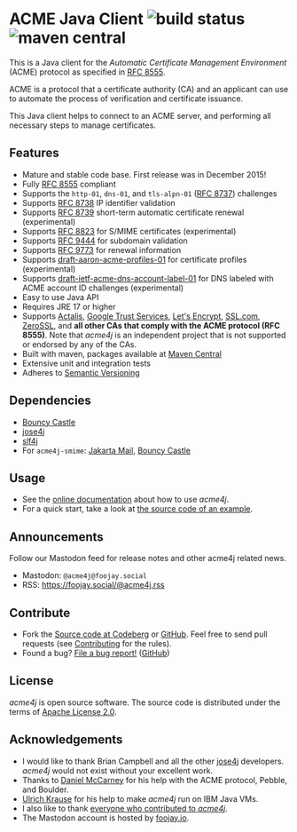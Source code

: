 # ACME Java Client ![build status](https://shredzone.org/badge/acme4j.svg) ![maven central](https://shredzone.org/maven-central/org.shredzone.acme4j/acme4j/badge.svg)

This is a Java client for the _Automatic Certificate Management Environment_ (ACME) protocol as specified in [RFC 8555](https://tools.ietf.org/html/rfc8555).

ACME is a protocol that a certificate authority (CA) and an applicant can use to automate the process of verification and certificate issuance.

This Java client helps to connect to an ACME server, and performing all necessary steps to manage certificates.

## Features

* Mature and stable code base. First release was in December 2015!
* Fully [RFC 8555](https://tools.ietf.org/html/rfc8555) compliant
* Supports the `http-01`, `dns-01`, and `tls-alpn-01` ([RFC 8737](https://tools.ietf.org/html/rfc8737)) challenges
* Supports [RFC 8738](https://tools.ietf.org/html/rfc8738) IP identifier validation
* Supports [RFC 8739](https://tools.ietf.org/html/rfc8739) short-term automatic certificate renewal (experimental)
* Supports [RFC 8823](https://tools.ietf.org/html/rfc8823) for S/MIME certificates (experimental)
* Supports [RFC 9444](https://tools.ietf.org/html/rfc9444) for subdomain validation
* Supports [RFC 9773](https://tools.ietf.org/html/rfc9773) for renewal information
* Supports [draft-aaron-acme-profiles-01](https://datatracker.ietf.org/doc/draft-aaron-acme-profiles/) for certificate profiles (experimental)
* Supports [draft-ietf-acme-dns-account-label-01](https://datatracker.ietf.org/doc/draft-ietf-acme-dns-account-label/) for DNS labeled with ACME account ID challenges (experimental)
* Easy to use Java API
* Requires JRE 17 or higher
* Supports [Actalis](https://www.actalis.com/), [Google Trust Services](https://pki.goog/), [Let's Encrypt](https://letsencrypt.org/), [SSL.com](https://www.ssl.com/), [ZeroSSL](https://zerossl.com/), and **all other CAs that comply with the ACME protocol (RFC 8555)**. Note that _acme4j_ is an independent project that is not supported or endorsed by any of the CAs.
* Built with maven, packages available at [Maven Central](http://search.maven.org/#search|ga|1|g%3A%22org.shredzone.acme4j%22)
* Extensive unit and integration tests
* Adheres to [Semantic Versioning](https://semver.org/)

## Dependencies

* [Bouncy Castle](https://www.bouncycastle.org/)
* [jose4j](https://bitbucket.org/b_c/jose4j/wiki/Home)
* [slf4j](http://www.slf4j.org/)
* For `acme4j-smime`: [Jakarta Mail](https://eclipse-ee4j.github.io/mail/), [Bouncy Castle](https://www.bouncycastle.org/)

## Usage

* See the [online documentation](https://shredzone.org/maven/acme4j/) about how to use _acme4j_.
* For a quick start, take a look at [the source code of an example](https://shredzone.org/maven/acme4j/example.html).

## Announcements

Follow our Mastodon feed for release notes and other acme4j related news.

* Mastodon: `@acme4j@foojay.social`
* RSS: https://foojay.social/@acme4j.rss

## Contribute

* Fork the [Source code at Codeberg](https://codeberg.org/shred/acme4j) or [GitHub](https://github.com/shred/acme4j). Feel free to send pull requests (see [Contributing](CONTRIBUTING.md) for the rules).
* Found a bug? [File a bug report!](https://codeberg.org/shred/acme4j/issues) ([GitHub](https://github.com/shred/acme4j/issues))

## License

_acme4j_ is open source software. The source code is distributed under the terms of [Apache License 2.0](http://www.apache.org/licenses/LICENSE-2.0).

## Acknowledgements

* I would like to thank Brian Campbell and all the other [jose4j](https://bitbucket.org/b_c/jose4j/wiki/Home) developers. _acme4j_ would not exist without your excellent work.
* Thanks to [Daniel McCarney](https://github.com/cpu) for his help with the ACME protocol, Pebble, and Boulder.
* [Ulrich Krause](https://github.com/eknori) for his help to make _acme4j_ run on IBM Java VMs.
* I also like to thank [everyone who contributed to _acme4j_](https://codeberg.org/shred/acme4j/activity/contributors).
* The Mastodon account is hosted by [foojay.io](https://foojay.io).
